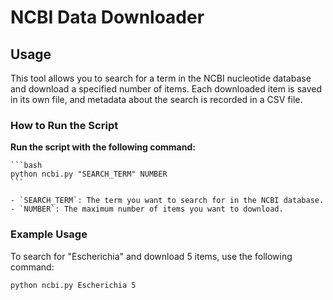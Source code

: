 # NCBI Data Downloader

## Usage

This tool allows you to search for a term in the NCBI nucleotide database and download a specified number of items. Each downloaded item is saved in its own file, and metadata about the search is recorded in a CSV file.

### How to Run the Script


**Run the script with the following command:**

    ```bash
    python ncbi.py "SEARCH_TERM" NUMBER
    ```

    - `SEARCH_TERM`: The term you want to search for in the NCBI database.
    - `NUMBER`: The maximum number of items you want to download.

### Example Usage

To search for "Escherichia" and download 5 items, use the following command:

```bash
python ncbi.py Escherichia 5
